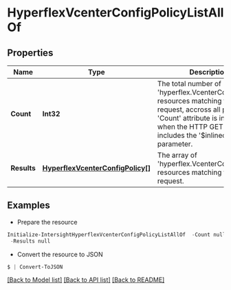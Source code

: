 # HyperflexVcenterConfigPolicyListAllOf
## Properties

Name | Type | Description | Notes
------------ | ------------- | ------------- | -------------
**Count** | **Int32** | The total number of &#39;hyperflex.VcenterConfigPolicy&#39; resources matching the request, accross all pages. The &#39;Count&#39; attribute is included when the HTTP GET request includes the &#39;$inlinecount&#39; parameter. | [optional] 
**Results** | [**HyperflexVcenterConfigPolicy[]**](HyperflexVcenterConfigPolicy.md) | The array of &#39;hyperflex.VcenterConfigPolicy&#39; resources matching the request. | [optional] 

## Examples

- Prepare the resource
```powershell
Initialize-IntersightHyperflexVcenterConfigPolicyListAllOf  -Count null `
 -Results null
```

- Convert the resource to JSON
```powershell
$ | Convert-ToJSON
```

[[Back to Model list]](../README.md#documentation-for-models) [[Back to API list]](../README.md#documentation-for-api-endpoints) [[Back to README]](../README.md)

